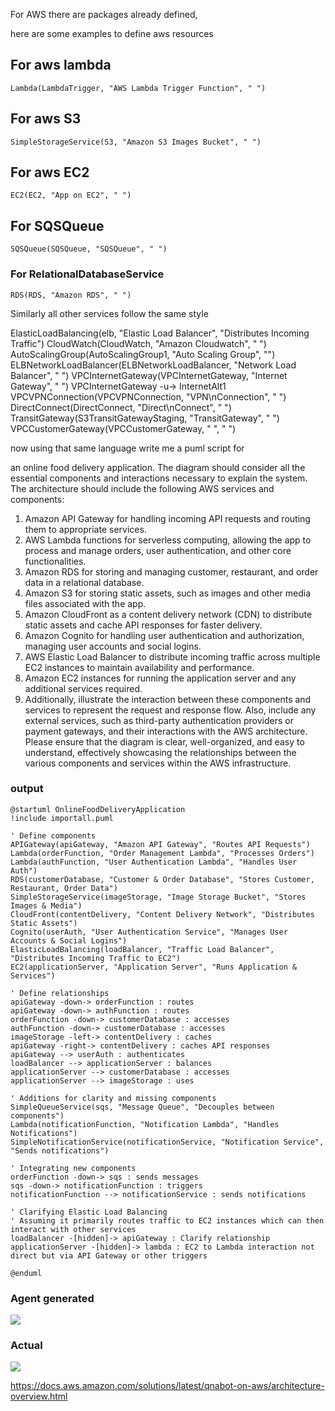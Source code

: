 For AWS there are packages already defined,

here are some examples to define aws resources

## For aws lambda
```
Lambda(LambdaTrigger, "AWS Lambda Trigger Function", " ")
```

## For aws S3
```
SimpleStorageService(S3, "Amazon S3 Images Bucket", " ")
```

## For aws EC2
```
EC2(EC2, "App on EC2", " ")
```

## For SQSQueue
```
SQSQueue(SQSQueue, "SQSQueue", " ")
```

### For RelationalDatabaseService
```
RDS(RDS, "Amazon RDS", " ")
```

Similarly all other services follow the same style

ElasticLoadBalancing(elb, "Elastic Load Balancer", "Distributes Incoming Traffic")
CloudWatch(CloudWatch, "Amazon Cloudwatch", " ")
AutoScalingGroup(AutoScalingGroup1, "Auto Scaling Group", "")
ELBNetworkLoadBalancer(ELBNetworkLoadBalancer, "Network Load Balancer", " ")
VPCInternetGateway(VPCInternetGateway, "Internet Gateway", " ")
VPCInternetGateway -u-> InternetAlt1
VPCVPNConnection(VPCVPNConnection, "VPN\nConnection", " ")
DirectConnect(DirectConnect, "Direct\nConnect", " ")
TransitGateway(S3TransitGatewayStaging, "TransitGateway", " ")
VPCCustomerGateway(VPCCustomerGateway, " ", " ")





now using that same language write me a puml script for 

an online food delivery application. The diagram should consider all the essential components and interactions necessary to explain the system. The architecture should include the following AWS services and components:
1. Amazon API Gateway for handling incoming API requests and routing them to appropriate services.
2. AWS Lambda functions for serverless computing, allowing the app to process and manage orders, user authentication, and other core functionalities.
3. Amazon RDS for storing and managing customer, restaurant, and order data in a relational database.
4. Amazon S3 for storing static assets, such as images and other media files associated with the app.
5. Amazon CloudFront as a content delivery network (CDN) to distribute static assets and cache API responses for faster delivery.
6. Amazon Cognito for handling user authentication and authorization, managing user accounts and social logins.
7. AWS Elastic Load Balancer to distribute incoming traffic across multiple EC2 instances to maintain availability and performance.
8. Amazon EC2 instances for running the application server and any additional services required.
9. Additionally, illustrate the interaction between these components and services to represent the request and response flow. Also, include any external services, such as third-party authentication providers or payment gateways, and their interactions with the AWS architecture.
Please ensure that the diagram is clear, well-organized, and easy to understand, effectively showcasing the relationships between the various components and services within the AWS infrastructure.






### output

```
@startuml OnlineFoodDeliveryApplication
!include importall.puml

' Define components
APIGateway(apiGateway, "Amazon API Gateway", "Routes API Requests")
Lambda(orderFunction, "Order Management Lambda", "Processes Orders")
Lambda(authFunction, "User Authentication Lambda", "Handles User Auth")
RDS(customerDatabase, "Customer & Order Database", "Stores Customer, Restaurant, Order Data")
SimpleStorageService(imageStorage, "Image Storage Bucket", "Stores Images & Media")
CloudFront(contentDelivery, "Content Delivery Network", "Distributes Static Assets")
Cognito(userAuth, "User Authentication Service", "Manages User Accounts & Social Logins")
ElasticLoadBalancing(loadBalancer, "Traffic Load Balancer", "Distributes Incoming Traffic to EC2")
EC2(applicationServer, "Application Server", "Runs Application & Services")

' Define relationships
apiGateway -down-> orderFunction : routes
apiGateway -down-> authFunction : routes
orderFunction -down-> customerDatabase : accesses
authFunction -down-> customerDatabase : accesses
imageStorage -left-> contentDelivery : caches
apiGateway -right-> contentDelivery : caches API responses
apiGateway --> userAuth : authenticates
loadBalancer --> applicationServer : balances
applicationServer --> customerDatabase : accesses
applicationServer --> imageStorage : uses

' Additions for clarity and missing components
SimpleQueueService(sqs, "Message Queue", "Decouples between components")
Lambda(notificationFunction, "Notification Lambda", "Handles Notifications")
SimpleNotificationService(notificationService, "Notification Service", "Sends notifications")

' Integrating new components
orderFunction -down-> sqs : sends messages
sqs -down-> notificationFunction : triggers
notificationFunction --> notificationService : sends notifications

' Clarifying Elastic Load Balancing
' Assuming it primarily routes traffic to EC2 instances which can then interact with other services
loadBalancer -[hidden]-> apiGateway : Clarify relationship
applicationServer -[hidden]-> lambda : EC2 to Lambda interaction not direct but via API Gateway or other triggers

@enduml

```


### Agent generated
![](example1.png)

### Actual 
![](https://docs.aws.amazon.com/images/solutions/latest/qnabot-on-aws/images/Architecture_Diagram.png)

https://docs.aws.amazon.com/solutions/latest/qnabot-on-aws/architecture-overview.html